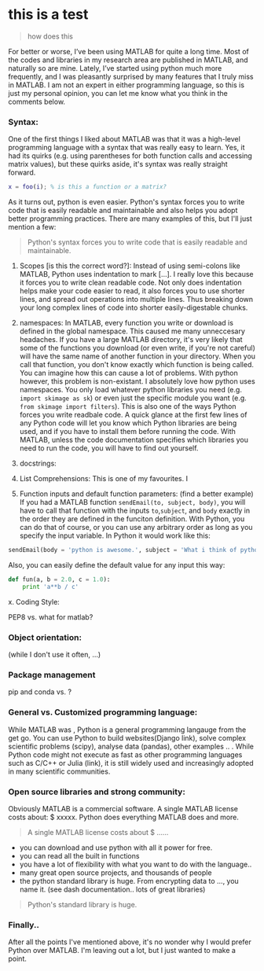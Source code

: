 # this is a test

> how does this


For better or worse, I’ve been using MATLAB for quite a long time. Most of the codes and libraries in my research area are published in MATLAB, and naturally so are mine. Lately, I’ve started using python much more frequently, and I was pleasantly surprised by many features that I truly miss in MATLAB. I am not an expert in either programming language, so this is just my personal opinion, you can let me know what you think in the comments below.

### Syntax:
One of the first things I liked about  MATLAB was that it was a high-level programming language with a syntax that was really easy to learn. Yes, it had its quirks (e.g. using parentheses for both function calls and accessing matrix values), but these quirks aside, it's syntax was really straight forward. 

```matlab
x = foo(i); % is this a function or a matrix?
```

As it turns out, python is even easier. Python's syntax forces you to write code that is easily readable and maintainable and also helps you adopt better programming practices. There are many examples of this, but I'll just mention a few: 

 >  Python's syntax forces you to write code that is easily readable and maintainable. 

1. Scopes [is this the correct word?]: Instead of using semi-colons like MATLAB, Python uses indentation to mark [...]. I really love this because it forces you to write clean readable code. Not only does indentation helps make your code easier to read, it also forces you to use shorter lines, and spread out operations into multiple lines. Thus breaking down your long complex lines of code into shorter easily-digestable chunks. 

2. namespaces: 
In MATLAB, every function you write or download is defined in the global namespace. This caused me many unneccesary headaches. If you have a large MATLAB directory, it's very likely that some of the functions you download (or even write, if you're not careful) will have the same name of another function in your directory. When you call that function, you don't know exactly which function is being called. You can imagine how this can cause a lot of problems. With python however, this problem is non-existant. I absolutely love how python uses namespaces. You only load whatever python libraries you need (e.g. `import skimage as sk`) or even just the specific module you want (e.g. `from skimage import filters`). This is also one of the ways Python forces you write readbale code. A quick glance at the first few lines of any Python code will let you know which Python libraries are being used, and if you have to install them before running the code. With MATLAB, unless the code documentation specifies which libraries you need to run the code, you will have to find out yourself. 

3. docstrings:



4. List Comprehensions:
This is one of my favourites. I


5. Function inputs and default function parameters: (find a better example)
If you had a MATLAB function `sendEmail(to, subject, body)`, you will have to call that function with the inputs `to`,`subject`, and `body` exactly in the order they are defined in the funciton definition. With Python, you can do that of course, or you can use any arbitrary order as long as you specify the input variable. In Python it would work like this: 
``` python
sendEmail(body = 'python is awesome.', subject = 'What i think of python', to = )
``` 
Also, you can easily define the default value for any input this way: 
``` python 
def fun(a, b = 2.0, c = 1.0):
	print 'a**b / c'
``` 


x. Coding Style: 

PEP8 vs. what for matlab? 


### Object orientation: 
(while I don't use it often, ...)



### Package management 
pip and conda vs.  ?



### General vs. Customized programming language:
While MATLAB was , Python is a general programming langauge from the get go. You can use Python to build websites(Django link), solve complex scientific problems (scipy), analyse data (pandas), other examples .. . While Python code might not execute as fast as other programming languages such as C/C++ or Julia (link), it is still widely used and increasingly adopted in many scientific communities. 


### Open source libraries and strong community:

Obviously MATLAB is a commercial software. A single MATLAB license costs about: $  xxxxx. Python does everything MATLAB does and more. 

> A single MATLAB license costs about $ ...... 

- you can download and use python with all it power for free. 
- you can read all the built in functions
- you have a lot of flexibility with what you want to do with the language.. 
- many great open source projects, and thousands of people 
- the python standard library is huge. From encrypting data to ..., you name it. (see dash documentation.. lots of great libraries) 

> Python's standard library is huge.


### Finally.. 

After all the points I've mentioned above, it's no wonder why I would prefer Python over MATLAB. I'm leaving out a lot, but I just wanted to make a point. 

